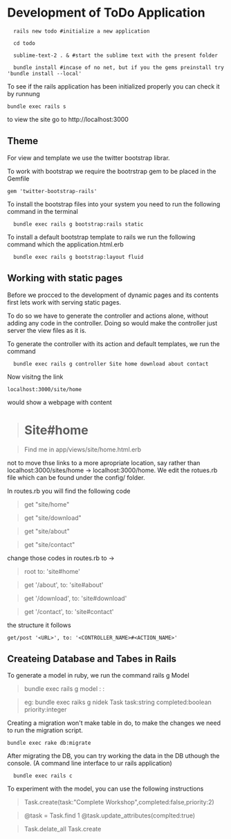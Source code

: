 

Development of ToDo Application 
======

```
  rails new todo #initialize a new application
```

```
  cd todo
```

```
  sublime-text-2 . & #start the sublime text with the present folder
```

```
  bundle install #incase of no net, but if you the gems preinstall try 'bundle install --local'
```

To see if the rails application has been initialized properly you can check it by runnung

```bundle exec rails s```

to view the site go to http://localhost:3000

Theme
-----

For view and template we use the twitter bootstrap librar.

To work with bootstrap we require the bootrstrap gem to be placed in the Gemfile 

```gem 'twitter-bootstrap-rails'```

To install the bootstrap files into your system you need to run the following command in the terminal 

```
  bundle exec rails g bootstrap:rails static
```

To install a default bootstrap template to rails we run the following command which the application.html.erb

```
  bundle exec rails g bootstrap:layout fluid
```

Working with static pages
--------------------------

Before we procced to the development of dynamic pages and its contents first lets work with serving static pages. 

To do so we have to generate the controller and actions alone, without adding any code in the controller. Doing so would make the controller just server the view files as it is. 

To generate the controller with its action and default templates, we run the command 

```
  bundle exec rails g controller Site home download about contact
```

Now visitng the link 

```localhost:3000/site/home```

would show a webpage with content

> # Site#home

>Find me in app/views/site/home.html.erb

not to move thse links to a more apropriate location, say rather than localhost:3000/sites/home -> localhost:3000/home. We edit the rotues.rb file which can be found under the config/ folder. 

In routes.rb you will find the following code

>  get "site/home"

>  get "site/download"

>  get "site/about"

>  get "site/contact"

change those codes in routes.rb to ->


>  root to: 'site#home'

>  get '/about', to: 'site#about'

>  get '/download', to: 'site#download'

>  get '/contact', to: 'site#contact'


the structure it follows

```
get/post '<URL>', to: '<CONTROLLER_NAME>#<ACTION_NAME>'
```

Createing Database and Tabes in Rails 
-------------------------------------

To generate a model in ruby, we run the command rails g Model 


>  bundle exec rails g model <MODEL Name> <Column Name>:<Data Type> <Column Name>:<Data Type>

> eg: bundle exec raiks g nidek Task task:string completed:boolean priority:integer


Creating a migration won't make table in do, to make the changes we need to run the migration script.

```bundle exec rake db:migrate```

After migrating the DB, you can try working the data in the DB uthough the console. (A command line interface to ur rails application)

```
  bundle exec rails c
```

To experiment with the model, you can use the following instructions

>Task.create(task:"Complete Workshop",completed:false,priority:2)

>@task = Task.find 1
>@task.update_attributes(complted:true)

>Task.delate_all
>Task.create
